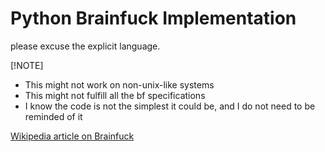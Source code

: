# Python Brainfuck Implementation
please excuse the explicit language.

[!NOTE]
- This might not work on non-unix-like systems
- This might not fulfill all the bf specifications
- I know the code is not the simplest it could be, and I do not need to be reminded of it

[Wikipedia article on Brainfuck](https://en.wikipedia.org/wiki/Brainfuck)

